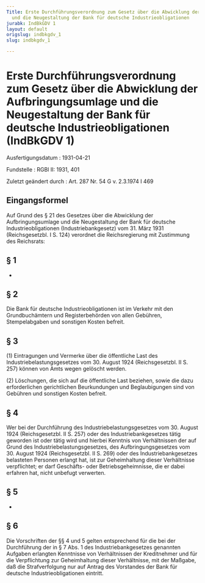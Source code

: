 ```yaml
---
Title: Erste Durchführungsverordnung zum Gesetz über die Abwicklung der Aufbringungsumlage
  und die Neugestaltung der Bank für deutsche Industrieobligationen
jurabk: IndBkGDV 1
layout: default
origslug: indbkgdv_1
slug: indbkgdv_1

---
```


# Erste Durchführungsverordnung zum Gesetz über die Abwicklung der Aufbringungsumlage und die Neugestaltung der Bank für deutsche Industrieobligationen (IndBkGDV 1)

Ausfertigungsdatum
:   1931-04-21

Fundstelle
:   RGBl II: 1931, 401

Zuletzt geändert durch
:   Art. 287 Nr. 54 G v. 2.3.1974 I 469

## Eingangsformel

Auf Grund des § 21 des Gesetzes über die Abwicklung der
Aufbringungsumlage und die Neugestaltung der Bank für deutsche
Industrieobligationen (Industriebankgesetz) vom 31. März 1931
(Reichsgesetzbl. I S. 124) verordnet die Reichsregierung mit
Zustimmung des Reichsrats:

## § 1

-

## § 2

Die
Bank für deutsche Industrieobligationen              ist im Verkehr
mit den Grundbuchämtern und Registerbehörden von allen Gebühren,
Stempelabgaben und sonstigen Kosten befreit.

## § 3

(1) Eintragungen und Vermerke über die öffentliche Last des
Industriebelastungsgesetzes vom 30. August 1924 (Reichsgesetzbl. II S.
257) können von Amts wegen gelöscht werden.

(2) Löschungen, die sich auf die öffentliche Last beziehen, sowie die
dazu erforderlichen gerichtlichen Beurkundungen und Beglaubigungen
sind von Gebühren und sonstigen Kosten befreit.

## § 4

Wer bei der Durchführung des Industriebelastungsgesetzes vom 30.
August 1924 (Reichsgesetzbl. II S. 257) oder des Industriebankgesetzes
tätig geworden ist oder tätig wird und hierbei Kenntnis von
Verhältnissen der auf Grund des Industriebelastungsgesetzes, des
Aufbringungsgesetzes vom 30. August 1924 (Reichsgesetzbl. II S. 269)
oder des Industriebankgesetzes belasteten Personen erlangt hat, ist
zur Geheimhaltung dieser Verhältnisse verpflichtet; er darf Geschäfts-
oder Betriebsgeheimnisse, die er dabei erfahren hat, nicht unbefugt
verwerten.

## § 5

-

## § 6

Die Vorschriften der §§ 4 und
5              gelten entsprechend für die bei der Durchführung der in
§ 7 Abs. 1 des Industriebankgesetzes genannten Aufgaben erlangten
Kenntnisse von Verhältnissen der Kreditnehmer und für die
Verpflichtung zur Geheimhaltung dieser Verhältnisse, mit der Maßgabe,
daß die Strafverfolgung nur auf Antrag des Vorstandes der
Bank für deutsche Industrieobligationen              eintritt.

